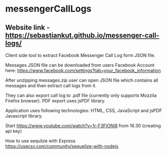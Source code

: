 # messengerCallLogs

## Website link - https://sebastiankut.github.io/messenger-call-logs/

Client side tool to extract Facebook Messenger Call Log form JSON file.

Messages JSON file can be downloaded from users Facebook Account here: https://www.facebook.com/settings?tab=your_facebook_information

After unzipping messages.zip user can open JSON file which contains all messages and then extract call logs from it.

They can also export call log to .pdf file (currently only supports Mozzila Firefox browser). PDF export uses jsPDF library.

Application uses following technologies: HTML, CSS, JavaScript and jsPDF Javascript library.

Start https://www.youtube.com/watch?v=1r-F3FIONl8 from 16.30 (creating api key)

How to use sequlize with Express
https://usecsv.com/community/sequelize-with-nodejs

